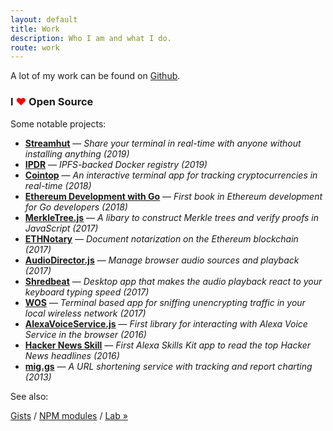 ```yaml
---
layout: default
title: Work
description: Who I am and what I do.
route: work
---
```

<p>A lot of my work can be found on <a href="https://github.com/miguelmota?tab=repositories" target="_blank" rel="noopener noreferrer" data-ga-label="Work - Github">Github</a>.</p>

<h3>I <span style="color:red;">❤</span> Open Source</h3>

<p>Some notable projects:

<ul>
  <li><a href="https://github.com/streamhut/streamhut" target="_blank" rel="noopener noreferrer" data-ga-label="Work - Streamhut"><strong>Streamhut</strong></a> — <em>Share your terminal in real-time with anyone without installing anything (2019)</em></li>
  <li><a href="https://github.com/miguelmota/ipdr" target="_blank" rel="noopener noreferrer" data-ga-label="Work - IPDR"><strong>IPDR</strong></a> — <em>IPFS-backed Docker registry (2019)</em></li>
  <li><a href="https://github.com/miguelmota/cointop" target="_blank" rel="noopener noreferrer" data-ga-label="Work - Cointop"><strong>Cointop</strong></a> — <em>An interactive terminal app for tracking cryptocurrencies in real-time (2018)</em></li>
  <li><a href="https://github.com/miguelmota/ethereum-development-with-go-book" target="_blank" rel="noopener noreferrer" data-ga-label="Work - Go Ethereum Book"><strong>Ethereum Development with Go</strong></a> — <em>First book in Ethereum development for Go developers (2018)</em></li>
  <li><a href="https://github.com/miguelmota/merkletreejs" target="_blank" rel="noopener noreferrer" data-ga-label="Work - MerkleTree.js"><strong>MerkleTree.js</strong></a> — <em>A libary to construct Merkle trees and verify proofs in JavaScript (2017)</em></li>
  <li><a href="https://github.com/miguelmota/ethnotary" target="_blank" rel="noopener noreferrer" data-ga-label="Work - ETHNotary"><strong>ETHNotary</strong></a> — <em>Document notarization on the Ethereum blockchain (2017)</em></li>
  <li><a href="https://github.com/miguelmota/audio-director" target="_blank" rel="noopener noreferrer" data-ga-label="Work - Audio Director"><strong>AudioDirector.js</strong></a> — <em>Manage browser audio sources and playback (2017)</em></li>
  <li><a href="https://github.com/miguelmota/shredbeat" target="_blank" rel="noopener noreferrer" data-ga-label="Work - Shredbeat"><strong>Shredbeat</strong></a> — <em>Desktop app that makes the audio playback react to your keyboard typing speed (2017)</em></li>
  <li><a href="https://github.com/miguelmota/wos" target="_blank" rel="noopener noreferrer" data-ga-label="Work - WOS"><strong>WOS</strong></a> — <em>Terminal based app for sniffing unencrypting traffic in your local wireless network (2017)</em></li>
  <li><a href="https://github.com/miguelmota/alexa-voice-service.js" target="_blank" rel="noopener noreferrer" data-ga-label="Work - AlexaVoiceService.js"><strong>AlexaVoiceService.js</strong></a> — <em>First library for interacting with Alexa Voice Service in the browser (2016)</em></li>
  <li><a href="https://github.com/miguelmota/ASK-HackerNews" target="_blank" rel="noopener noreferrer" data-ga-label="Work - Hacker News Skill"><strong>Hacker News Skill</strong></a> — <em>First Alexa Skills Kit app to read the top Hacker News headlines (2016)</em></li>
  <li><a href="https://mig.gs/" target="_blank" rel="noopener noreferrer" data-ga-label="Work - miggs"><strong>mig.gs</strong></a> — <em>A URL shortening service with tracking and report charting (2013)</em></li>
</ul>

<p>See also:</p>

<p><a href="https://gist.github.com/miguelmota" target="_blank" rel="noopener noreferrer" data-ga-label="Work - Github gists"> Gists</a> / <a href="https://www.npmjs.com/~miguelmota" target="_blank" rel="noopener noreferrer" data-ga-label="Work - NPM modules">NPM modules</a> / <a href="https://lab.miguelmota.com" target="_blank" rel="noopener noreferrer" data-ga-label="Work - Lab">Lab »</a></p>
